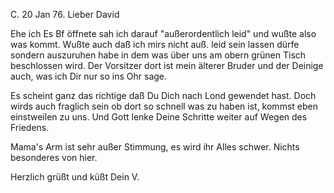  C. 20 Jan 76.
Lieber David

Ehe ich Es Bf öffnete sah ich darauf "außerordentlich leid" und wußte also was kommt. Wußte auch daß ich mirs nicht auß. leid sein lassen dürfe sondern auszuruhen habe in dem was über uns am obern grünen Tisch beschlossen wird. Der Vorsitzer dort ist mein älterer Bruder und der Deinige auch, was ich Dir nur so ins Ohr sage.

Es scheint ganz das richtige daß Du Dich nach Lond gewendet hast. Doch wirds auch fraglich sein ob dort so schnell was zu haben ist, kommst eben einstweilen zu uns. Und Gott lenke Deine Schritte weiter auf Wegen des Friedens.

Mama's Arm ist sehr außer Stimmung, es wird ihr Alles schwer. Nichts besonderes von hier.

 Herzlich grüßt und küßt
 Dein V.

